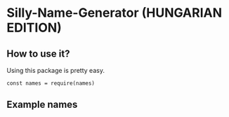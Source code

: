 # Silly-Name-Generator (HUNGARIAN EDITION)

## How to use it? 
Using this package is pretty easy. 

```
const names = require(names)
```

## Example names 

